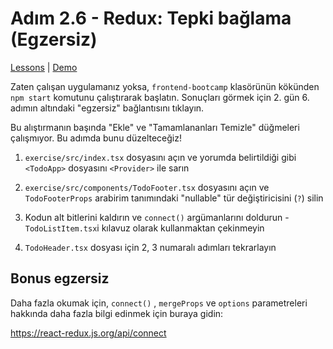 # Adım 2.6 - Redux: Tepki bağlama (Egzersiz)

[Lessons](../../) | [Demo](../demo/)

Zaten çalışan uygulamanız yoksa, `frontend-bootcamp` klasörünün kökünden `npm start` komutunu çalıştırarak başlatın. Sonuçları görmek için 2. gün 6. adımın altındaki "egzersiz" bağlantısını tıklayın.

Bu alıştırmanın başında "Ekle" ve "Tamamlananları Temizle" düğmeleri çalışmıyor. Bu adımda bunu düzelteceğiz!

1. `exercise/src/index.tsx` dosyasını açın ve yorumda belirtildiği gibi `<TodoApp>` dosyasını `<Provider>` ile sarın

2. `exercise/src/components/TodoFooter.tsx` dosyasını açın ve `TodoFooterProps` arabirim tanımındaki "nullable" tür değiştiricisini (`?`) silin

3. Kodun alt bitlerini kaldırın ve `connect()` argümanlarını doldurun - `TodoListItem.tsx`i kılavuz olarak kullanmaktan çekinmeyin

4. `TodoHeader.tsx` dosyası için 2, 3 numaralı adımları tekrarlayın

## Bonus egzersiz

Daha fazla okumak için, `connect()` , `mergeProps` ve `options` parametreleri hakkında daha fazla bilgi edinmek için buraya gidin:

https://react-redux.js.org/api/connect
